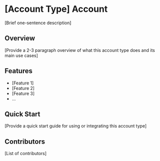 # [Account Type] Account

[Brief one-sentence description]

## Overview

[Provide a 2-3 paragraph overview of what this account type does and its main use cases]

## Features

- [Feature 1]
- [Feature 2]
- [Feature 3]
- ...

## Quick Start

[Provide a quick start guide for using or integrating this account type]

## Contributors

[List of contributors]
